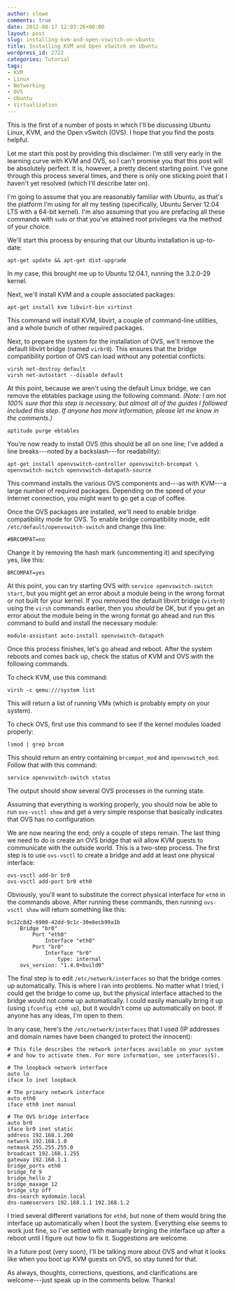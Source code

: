 ```yaml
---
author: slowe
comments: true
date: 2012-08-17 12:03:26+00:00
layout: post
slug: installing-kvm-and-open-vswitch-on-ubuntu
title: Installing KVM and Open vSwitch on Ubuntu
wordpress_id: 2722
categories: Tutorial
tags:
- KVM
- Linux
- Networking
- OVS
- Ubuntu
- Virtualization
---
```


This is the first of a number of posts in which I'll be discussing Ubuntu Linux, KVM, and the Open vSwitch (OVS). I hope that you find the posts helpful.

Let me start this post by providing this disclaimer: I'm still very early in the learning curve with KVM and OVS, so I can't promise you that this post will be absolutely perfect. It is, however, a pretty decent starting point. I've gone through this process several times, and there is only one sticking point that I haven't yet resolved (which I'll describe later on).

I'm going to assume that you are reasonably familiar with Ubuntu, as that's the platform I'm using for all my testing (specifically, Ubuntu Server 12.04 LTS with a 64-bit kernel). I'm also assuming that you are prefacing all these commands with `sudo` or that you've attained root privileges via the method of your choice.

We'll start this process by ensuring that our Ubuntu installation is up-to-date:

    apt-get update && apt-get dist-upgrade

In my case, this brought me up to Ubuntu 12.04.1, running the 3.2.0-29 kernel.

Next, we'll install KVM and a couple associated packages:

    apt-get install kvm libvirt-bin virtinst

This command will install KVM, libvirt, a couple of command-line utilities, and a whole bunch of other required packages.

Next, to prepare the system for the installation of OVS, we'll remove the default libvirt bridge (named `virbr0`). This ensures that the bridge compatibility portion of OVS can load without any potential conflicts:

    virsh net-destroy default
    virsh net-autostart --disable default

At this point, because we aren't using the default Linux bridge, we can remove the ebtables package using the following command. _(Note: I am not 100% sure that this step is necessary, but almost all of the guides I followed included this step. If anyone has more information, please let me know in the comments.)_

    aptitude purge ebtables

You're now ready to install OVS (this should be all on one line; I've added a line breaks---noted by a backslash---for readability):

    apt-get install openvswitch-controller openvswitch-brcompat \
    openvswitch-switch openvswitch-datapath-source

This command installs the various OVS components and---as with KVM---a large number of required packages. Depending on the speed of your Internet connection, you might want to go get a cup of coffee.

Once the OVS packages are installed, we'll need to enable bridge compatibility mode for OVS. To enable bridge compatibility mode, edit `/etc/default/openvswitch-switch` and change this line:

    #BRCOMPAT=no

Change it by removing the hash mark (uncommenting it) and specifying yes, like this:

    BRCOMPAT=yes

At this point, you can try starting OVS with `service openvswitch-switch start`, but you might get an error about a module being in the wrong format or not built for your kernel. If you removed the default libvirt bridge (`virbr0`) using the `virsh` commands earlier, then you _should_ be OK, but if you get an error about the module being in the wrong format go ahead and run this command to build and install the necessary module:

    module-assistant auto-install openvswitch-datapath

Once this process finishes, let's go ahead and reboot. After the system reboots and comes back up, check the status of KVM and OVS with the following commands.

To check KVM, use this command:

    virsh -c qemu:///system list

This will return a list of running VMs (which is probably empty on your system).

To check OVS, first use this command to see if the kernel modules loaded properly:

    lsmod | grep brcom

This should return an entry containing `brcompat_mod` and `openvswitch_mod`. Follow that with this command:

    service openvswitch-switch status

The output should show several OVS processes in the running state.

Assuming that everything is working properly, you should now be able to run `ovs-vsctl show` and get a very simple response that basically indicates that OVS has no configuration.

We are now nearing the end; only a couple of steps remain. The last thing we need to do is create an OVS bridge that will allow KVM guests to communicate with the outside world. This is a two-step process. The first step is to use `ovs-vsctl` to create a bridge and add at least one physical interface:

    ovs-vsctl add-br br0
    ovs-vsctl add-port br0 eth0

Obviously, you'll want to substitute the correct physical interface for `eth0` in the commands above. After running these commands, then running `ovs-vsctl show` will return something like this:

    bc12c8d2-6900-42dd-9c1c-30e8ecb99a1b
        Bridge "br0"
            Port "eth0"
                Interface "eth0"
            Port "br0"
                Interface "br0"
                    type: internal
        ovs_version: "1.4.0+build0"

The final step is to edit `/etc/network/interfaces` so that the bridge comes up automatically. This is where I ran into problems. No matter what I tried, I could get the bridge to come up, but the physical interface attached to the bridge would not come up automatically. I could easily manually bring it up (using `ifconfig eth0 up`), but it wouldn't come up automatically on boot. If anyone has any ideas, I'm open to them.

In any case, here's the `/etc/network/interfaces` that I used (IP addresses and domain names have been changed to protect the innocent):

    # This file describes the network interfaces available on your system
    # and how to activate them. For more information, see interfaces(5).
    
    # The loopback network interface
    auto lo
    iface lo inet loopback
    
    # The primary network interface
    auto eth0
    iface eth0 inet manual
    
    # The OVS bridge interface
    auto br0
    iface br0 inet static
    address 192.168.1.200
    network 192.168.1.0
    netmask 255.255.255.0
    broadcast 192.168.1.255
    gateway 192.168.1.1
    bridge_ports eth0
    bridge_fd 9
    bridge_hello 2
    bridge_maxage 12
    bridge_stp off
    dns-search mydomain.local
    dns-nameservers 192.168.1.1 192.168.1.2

I tried several different variations for `eth0`, but none of them would bring the interface up automatically when I boot the system. Everything else seems to work just fine, so I've settled with manually bringing the interface up after a reboot until I figure out how to fix it. Suggestions are welcome.

In a future post (very soon), I'll be talking more about OVS and what it looks like when you boot up KVM guests on OVS, so stay tuned for that.

As always, thoughts, corrections, questions, and clarifications are welcome---just speak up in the comments below. Thanks!
